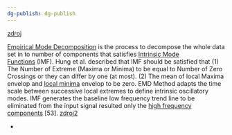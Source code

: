 ```yaml
---
dg-publish: dg-publish
---
```

[zdroj](https://dspace.vut.cz/server/api/core/bitstreams/1e22f2da-161f-46de-99d5-a88be0849d4a/content)

[Empirical Mode Decomposition](https://www.sciencedirect.com/topics/engineering/empirical-mode-decomposition "Learn more about Empirical Mode Decomposition from ScienceDirect's AI-generated Topic Pages") is the process to decompose the whole data set in to number of components that satisfies [Intrinsic Mode Functions](https://www.sciencedirect.com/topics/engineering/intrinsic-mode-function "Learn more about Intrinsic Mode Functions from ScienceDirect's AI-generated Topic Pages") (IMF). Hung et al. described that IMF should be satisfied that (1) The Number of Extreme (Maxima or Minima) to be equal to Number of Zero Crossings or they can differ by one (at most). (2) The mean of local Maxima envelop and [local minima](https://www.sciencedirect.com/topics/engineering/local-minimum "Learn more about local minima from ScienceDirect's AI-generated Topic Pages") envelop to be zero. EMD Method adapts the time scale between successive local extremes to define intrinsic oscillatory modes. IMF generates the baseline low frequency trend line to be eliminated from the input signal resulted only the [high frequency components](https://www.sciencedirect.com/topics/engineering/high-frequency-component "Learn more about high frequency components from ScienceDirect's AI-generated Topic Pages") [53].
[zdroj2](https://www.sciencedirect.com/topics/computer-science/empirical-mode-decomposition)

+